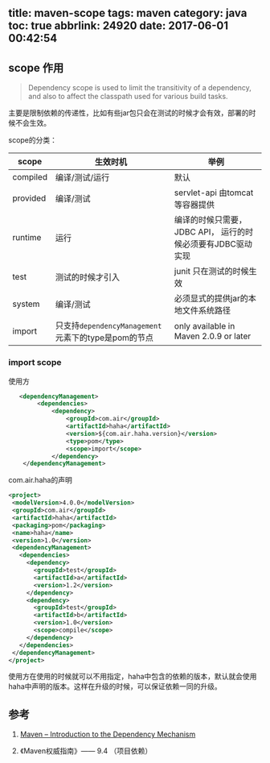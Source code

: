title: maven-scope
tags: maven
category: java
toc: true
abbrlink: 24920
date: 2017-06-01 00:42:54
---


## scope 作用

> Dependency scope is used to limit the transitivity of a dependency, and also to affect the classpath used for various build tasks.

主要是限制依赖的传递性，比如有些jar包只会在测试的时候才会有效，部署的时候不会生效。

scope的分类：


| scope | 生效时机 | 举例 |
|--|---------|--- |
| compiled | 编译/测试/运行 | 默认 |
| provided | 编译/测试 | servlet-api 由tomcat等容器提供 | 
| runtime | 运行 | 编译的时候只需要，JDBC API， 运行的时候必须要有JDBC驱动实现 |
| test | 测试的时候才引入 | junit 只在测试的时候生效 |
|system |编译/测试 | 必须显式的提供jar的本地文件系统路径 |
|import | 只支持`dependencyManagement`元素下的type是pom的节点| only available in Maven 2.0.9 or later |

### import scope

使用方

```xml
   <dependencyManagement>
        <dependencies>
            <dependency>
                <groupId>com.air</groupId>
                <artifactId>haha</artifactId>
                <version>${com.air.haha.version}</version>
                <type>pom</type>
                <scope>import</scope>
            </dependency>
    </dependencyManagement>
```

com.air.haha的声明

```xml
<project>
 <modelVersion>4.0.0</modelVersion>
 <groupId>com.air</groupId>
 <artifactId>haha</artifactId>
 <packaging>pom</packaging>
 <name>haha</name>
 <version>1.0</version>
 <dependencyManagement>
   <dependencies>
     <dependency>
       <groupId>test</groupId>
       <artifactId>a</artifactId>
       <version>1.2</version>
     </dependency>
     <dependency>
       <groupId>test</groupId>
       <artifactId>b</artifactId>
       <version>1.0</version>
       <scope>compile</scope>
     </dependency>
   </dependencies>
 </dependencyManagement>
</project>
```

使用方在使用的时候就可以不用指定，haha中包含的依赖的版本，默认就会使用haha中声明的版本。这样在升级的时候，可以保证依赖一同的升级。

## 参考

1. [Maven – Introduction to the Dependency Mechanism](https://maven.apache.org/guides/introduction/introduction-to-dependency-mechanism.html)

2. 《Maven权威指南》—— 9.4 （项目依赖）


